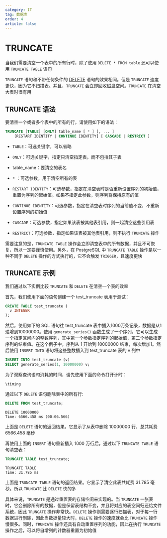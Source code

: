 ```yaml
---
category: IT
tag: 数据库
order: 4
article: false
---
```


# TRUNCATE

当我们需要清空一个表中的所有行时，除了使用 `DELETE * FROM table` 还可以使用 `TRUNCATE TABLE` 语句

`TRUNCATE` 语句和不带任何条件的 [DELETE](./delete.md) 语句的效果相同。但是 `TRUNCATE` 速度更快，因为它不扫描表。并且，`TRUNCATE` 会立即回收磁盘空间。`TRUNCATE` 在清空大表时很有用

## TRUNCATE 语法

要清空一个或者多个表中的所有的行，请使用如下的语法：

```sql
TRUNCATE [TABLE] [ONLY] table_name [ * ] [, ... ]
    [RESTART IDENTITY | CONTINUE IDENTITY] [ CASCADE | RESTRICT ]
```

- `TABLE`：可选关键字，可以省略

- `ONLY`：可选关键字，指定只清空指定表，而不包括其子表

- table_name：要清空的表名

- `*` ：可选参数，用于清空所有的表

- `RESTART IDENTITY`：可选参数，指定在清空表时是否重新设置序列的初始值，重置为序列的起始值。如果不指定此参数，则序列将保持原有的值

- `CONTINUE IDENTITY`：可选参数，指定在清空表时序列的当前值不变，不重新设置序列的初始值

- `CASCADE`：可选参数，指定如果该表被其他表引用，则一起清空这些引用表

- `RESTRICT`：可选参数，指定如果该表被其他表引用，则不执行 `TRUNCATE` 操作

需要注意的是，`TRUNCATE TABLE` 操作会立即清空表中的所有数据，并且不可恢复，所以一定要谨慎使用。另外，在 PostgreSQL 中 `TRUNCATE TABLE` 操作是以一种不同于 `DELETE` 操作的方式执行的，它不会触发 `TRIGGER`，且速度更快

## TRUNCATE 示例

我们通过以下实例比较 `TRUNCATE` 和 `DELETE` 在清空一个表的效率

首先，我们使用下面的语句创建一个 test_truncate 表用于测试：

```sql
CREATE TABLE test_truncate (
  v INTEGER
);
```

然后，使用如下的 SQL 语句往 test_truncate 表中插入1000万条记录，数据是从1递增到10000000。使用 `generate_series()` 函数生成了一个序列，它可以生成一个指定区间内的整数序列，其中第一个参数指定序列的起始值，第二个参数指定序列的结束值。在这个例子中，序列从 1 开始到 10000000 结束，每次增加1。然后使用 `INSERT INTO` 语句将这些整数插入到 test_truncate 表的 v 列中

```sql
INSERT INTO test_truncate (v)
SELECT generate_series(1, 10000000) v;
```

为了观察查询语句消耗的时间，请先使用下面的命令打开计时：

```postgresql
\timing
```

通过以下 `DELETE` 语句删除表中的所有行:

```sql
DELETE FROM test_truncate;
```

```text
DELETE 10000000
Time: 6566.458 ms (00:06.566)
```

上面是 `DELETE` 语句的返回结果。它显示了从表中删除 10000000 行，总共耗费 6566.458 毫秒

再使用上面的 `INSERT` 语句重新插入 1000 万行后，通过以下 `TRUNCATE TABLE` 语句清空表：

```sql
TRUNCATE TABLE test_truncate;
```

```text
TRUNCATE TABLE
Time: 31.785 ms
```

上面是 `TRUNCATE TABLE` 语句的返回结果。它显示了清空此表共耗费 31.785 毫秒。所以 `TRUNCATE` 比 `DELETE` 快的多

具体来说，`TRUNCATE` 是通过重置表的存储空间来实现的。当 `TRUNCATE` 一张表时，它会删除所有的数据，但是保留表结构不变，并且将对应的表空间归还给文件系统，因此 `TRUNCATE` 操作非常快。`DELETE` 操作则需要逐行扫描表，对于每一行数据进行删除，因此当数据量较大时，`DELETE` 操作的速度就会比 `TRUNCATE` 操作慢很多。同时，`TRUNCATE` 操作还具有自动重置序列的功能，因此在执行 `TRUNCATE` 操作之后，可以将自增列的计数器重置为初始值